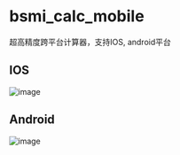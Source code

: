 # bsmi_calc_mobile

超高精度跨平台计算器，支持IOS, android平台

## IOS

![image](https://user-images.githubusercontent.com/278153/155650076-00a9af29-5ab7-4e34-b47a-35bf72a4ab0c.png)

## Android

![image](https://user-images.githubusercontent.com/278153/155650124-33469888-b831-4c68-94f1-42ce54117fd2.png)
